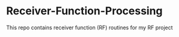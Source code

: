 # Receiver-Function-Processing
This repo contains receiver function (RF) routines for my RF project
